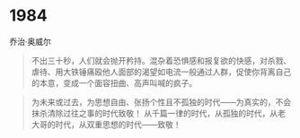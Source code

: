 # 1984

乔治·奥威尔

> 不出三十秒，人们就会抛开矜持。混杂着恐惧感和报复欲的快感，对杀戮、虐待、用大铁锤痛殴他人面部的渴望如电流一般通过人群，促使你背离自己的本意，变成一个面容扭曲、高声叫喊的疯子。

> 为未来或过去，为思想自由、张扬个性且不孤独的时代——为真实的，不会抹杀清除过往之事的时代致敬！ 从千篇一律的时代，从孤独的时代，从老大哥的时代，从双重思想的时代——致敬！

